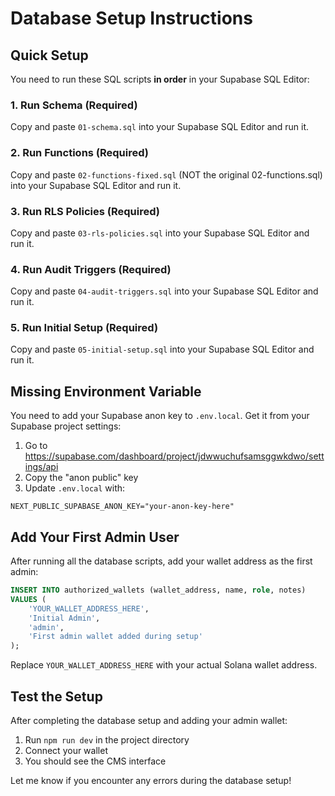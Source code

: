 # Database Setup Instructions

## Quick Setup

You need to run these SQL scripts **in order** in your Supabase SQL Editor:

### 1. Run Schema (Required)
Copy and paste `01-schema.sql` into your Supabase SQL Editor and run it.

### 2. Run Functions (Required) 
Copy and paste `02-functions-fixed.sql` (NOT the original 02-functions.sql) into your Supabase SQL Editor and run it.

### 3. Run RLS Policies (Required)
Copy and paste `03-rls-policies.sql` into your Supabase SQL Editor and run it.

### 4. Run Audit Triggers (Required)
Copy and paste `04-audit-triggers.sql` into your Supabase SQL Editor and run it.

### 5. Run Initial Setup (Required)
Copy and paste `05-initial-setup.sql` into your Supabase SQL Editor and run it.

## Missing Environment Variable

You need to add your Supabase anon key to `.env.local`. Get it from your Supabase project settings:

1. Go to https://supabase.com/dashboard/project/jdwwuchufsamsggwkdwo/settings/api
2. Copy the "anon public" key
3. Update `.env.local` with:

```env
NEXT_PUBLIC_SUPABASE_ANON_KEY="your-anon-key-here"
```

## Add Your First Admin User

After running all the database scripts, add your wallet address as the first admin:

```sql
INSERT INTO authorized_wallets (wallet_address, name, role, notes) 
VALUES (
    'YOUR_WALLET_ADDRESS_HERE', 
    'Initial Admin', 
    'admin', 
    'First admin wallet added during setup'
);
```

Replace `YOUR_WALLET_ADDRESS_HERE` with your actual Solana wallet address.

## Test the Setup

After completing the database setup and adding your admin wallet:

1. Run `npm run dev` in the project directory
2. Connect your wallet 
3. You should see the CMS interface

Let me know if you encounter any errors during the database setup!